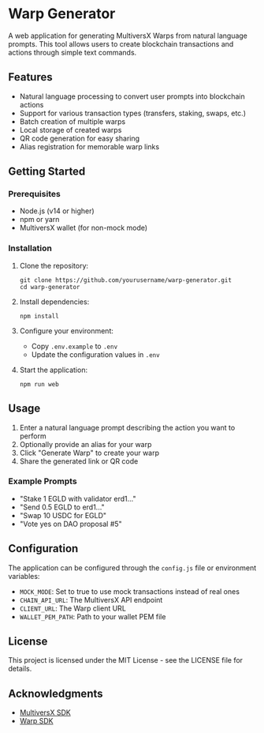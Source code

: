 # Warp Generator

A web application for generating MultiversX Warps from natural language prompts. This tool allows users to create blockchain transactions and actions through simple text commands.

## Features

- Natural language processing to convert user prompts into blockchain actions
- Support for various transaction types (transfers, staking, swaps, etc.)
- Batch creation of multiple warps
- Local storage of created warps
- QR code generation for easy sharing
- Alias registration for memorable warp links

## Getting Started

### Prerequisites

- Node.js (v14 or higher)
- npm or yarn
- MultiversX wallet (for non-mock mode)

### Installation

1. Clone the repository:
   ```
   git clone https://github.com/yourusername/warp-generator.git
   cd warp-generator
   ```

2. Install dependencies:
   ```
   npm install
   ```

3. Configure your environment:
   - Copy `.env.example` to `.env`
   - Update the configuration values in `.env`

4. Start the application:
   ```
   npm run web
   ```

## Usage

1. Enter a natural language prompt describing the action you want to perform
2. Optionally provide an alias for your warp
3. Click "Generate Warp" to create your warp
4. Share the generated link or QR code

### Example Prompts

- "Stake 1 EGLD with validator erd1..."
- "Send 0.5 EGLD to erd1..."
- "Swap 10 USDC for EGLD"
- "Vote yes on DAO proposal #5"

## Configuration

The application can be configured through the `config.js` file or environment variables:

- `MOCK_MODE`: Set to true to use mock transactions instead of real ones
- `CHAIN_API_URL`: The MultiversX API endpoint
- `CLIENT_URL`: The Warp client URL
- `WALLET_PEM_PATH`: Path to your wallet PEM file

## License

This project is licensed under the MIT License - see the LICENSE file for details.

## Acknowledgments

- [MultiversX SDK](https://github.com/multiversx/mx-sdk-js)
- [Warp SDK](https://github.com/vleap-io/warps) 